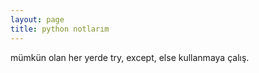 ```yaml
---
layout: page
title: python notlarım
---
```

mümkün olan her yerde try, except, else kullanmaya çalış.
